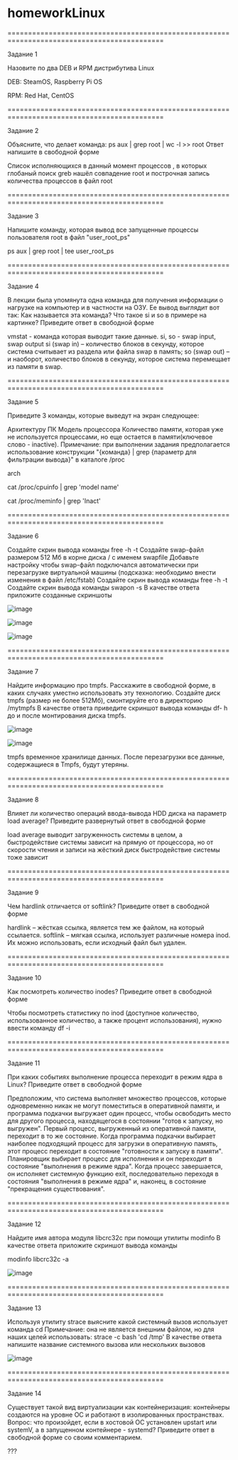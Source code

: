 # homeworkLinux

============================================================================================

Задание 1

Назовите по два DEB и RPM дистрибутива Linux

DEB: SteamOS, Raspberry Pi OS

RPM: Red Hat, CentOS

============================================================================================

Задание 2

Объясните, что делает команда:
ps aux | grep root | wc -l >> root
Ответ напишите в свободной форме

Список исполняющихся в данный момент процессов , в которых глобаный поиск greb нашёл совпадение root и построчная запись количества процессов в файл root

============================================================================================

Задание 3

Напишите команду, которая вывод все запущенные процессы пользователя root в файл "user_root_ps"

ps aux | grep root | tee user_root_ps

============================================================================================

Задание 4

В лекции была упомянута одна команда для получения информации о нагрузке на компьютер и в частности на ОЗУ.
Ее вывод выглядит вот так:
Как называется эта команда? Что такое si и so в примере на картинке?
Приведите ответ в свободной форме

vmstat - команда которая выводит такие данные. si, so - swap input, swap output
si (swap in) – количество блоков в секунду, которое система считывает из раздела или файла swap в память;
so (swap out) – и наоборот, количество блоков в секунду, которое система перемещает из памяти в swap.

============================================================================================

Задание 5

Приведите 3 команды, которые выведут на экран следующее:

Архитектуру ПК
Модель процессора
Количество памяти, которая уже не используется процессами, но еще остается в памяти(ключевое слово - inactive).
Примечание: при выполнении задания предполагается использование конструкции "{команда} | grep {параметр для фильтрации вывода}" в каталоге /proc

arch   

cat /proc/cpuinfo | grep 'model name'

cat /proc/meminfo | grep 'Inact'

============================================================================================

Задание 6

Создайте скрин вывода команды free -h -t
Создайте swap-файл размером 512 Мб в корне диска / с именем swapfile
Добавьте настройку чтобы swap-файл подключался автоматически при перезагрузке виртуальной машины (подсказка: необходимо внести изменения в файл /etc/fstab)
Создайте скрин вывода команды free -h -t
Создайте скрин вывода команды swapon -s
В качестве ответа приложите созданные скриншоты

![image](https://user-images.githubusercontent.com/98020376/166228494-29ca7365-236a-4b0c-94d5-59e4aeb0676c.png)

![image](https://user-images.githubusercontent.com/98020376/166229697-b9e4b414-d7c4-4d89-bce3-03e5e2f7546c.png)

![image](https://user-images.githubusercontent.com/98020376/166229783-89b35b62-46b2-4bc1-b431-b29a30cf565d.png)

============================================================================================

Задание 7

Найдите информацию про tmpfs.
Расскажите в свободной форме, в каких случаях уместно использовать эту технологию.
Создайте диск tmpfs (размер не более 512Мб), смонтируйте его в директорию /mytmpfs
В качестве ответа приведите скриншот вывода команды df- h до и после монтирования диска tmpfs.

![image](https://user-images.githubusercontent.com/98020376/166229938-bb9f3e5d-3052-4e48-9852-2991819035a9.png)

![image](https://user-images.githubusercontent.com/98020376/166230635-d81aa238-d5f1-47b0-8984-0debbd42deda.png)

tmpfs временное хранилище данных. После перезагрузки все данные, содержащиеся в Tmpfs, будут утеряны.

============================================================================================

Задание 8

Влияет ли количество операций ввода-вывода HDD диска на параметр load average?
Приведите развернутый ответ в свободной форме

load average выводит загруженность системы в целом, а быстродействие системы зависит на прямую от процессора, но от скорости чтения и записи на жёсткий диск быстродействие системы тоже зависит

============================================================================================

Задание 9

Чем hardlink отличается от softlink?
Приведите ответ в свободной форме

hardlink – жёсткая ссылка, является тем же файлом, на который ссылается.
softlink – мягкая ссылка, использует различные номера inod. Их можно использовать, если исходный файл был удален.

============================================================================================

Задание 10

Как посмотреть количество inodes?
Приведите ответ в свободной форме

Чтобы посмотреть статистику по inod (доступное количество, использованное количество, а также процент использования), нужно ввести команду
df -i

============================================================================================

Задание 11

При каких событиях выполнение процесса переходит в режим ядра в Linux?
Приведите ответ в свободной форме

Предположим, что система выполняет множество процессов, которые одновременно никак не могут поместиться в оперативной памяти, и программа подкачки выгружает один процесс, чтобы освободить место для другого процесса, находящегося в состоянии "готов к запуску, но выгружен". Первый процесс, выгруженный из оперативной памяти, переходит в то же состояние. Когда программа подкачки выбирает наиболее подходящий процесс для загрузки в оперативную память, этот процесс переходит в состояние "готовности к запуску в памяти". Планировщик выбирает процесс для исполнения и он переходит в состояние "выполнения в режиме ядра". Когда процесс завершается, он исполняет системную функцию exit, последовательно переходя в состояния "выполнения в режиме ядра" и, наконец, в состояние "прекращения существования".

============================================================================================

Задание 12

Найдите имя автора модуля libcrc32c при помощи утилиты modinfo
В качестве ответа приложите скриншот вывода команды

modinfo libcrc32c -a

![image](https://user-images.githubusercontent.com/98020376/166234194-4a9b74c5-2055-4851-9fda-7a981ee9befb.png)

============================================================================================

Задание 13

Используя утилиту strace выясните какой системный вызов использует команда cd
Примечание: она не является внешним файлом, но для наших целей использовать: strace -c bash 'cd /tmp'
В качестве ответа напишите название системного вызова или нескольких вызовов

![image](https://user-images.githubusercontent.com/98020376/166234508-1082f8b3-c924-4a9e-bbce-f505fa47ce88.png)

============================================================================================

Задание 14

Существует такой вид виртуализации как контейнеризация: контейнеры создаются на уровне ОС и работают в изолированных пространствах.
Вопрос: что произойдет, если в хостовой ОС установлен upstart или systemV, а в запущенном контейнере - systemd?
Приведите ответ в свободной форме со своим комментарием.

???














